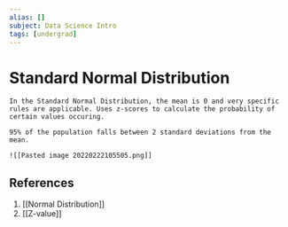 ```yaml
---
alias: []
subject: Data Science Intro
tags: [undergrad]
---
```

# Standard Normal Distribution

```ad-note
In the Standard Normal Distribution, the mean is 0 and very specific rules are applicable. Uses z-scores to calculate the probability of certain values occuring.
```

```ad-info
95% of the population falls between 2 standard deviations from the mean.
```

```ad-example
![[Pasted image 20220222105505.png]]
```

## References
1. [[Normal Distribution]]
2. [[Z-value]]